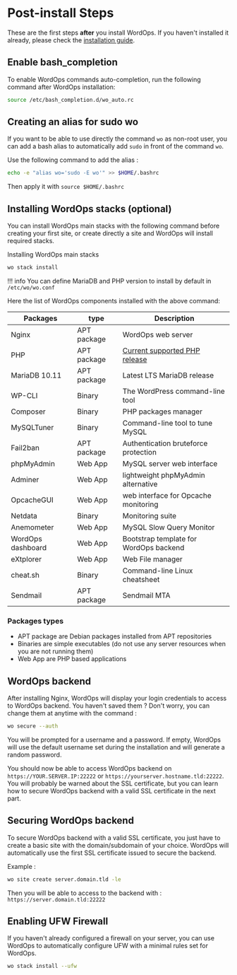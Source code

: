 # Post-install Steps

These are the first steps **after** you install WordOps. If you haven't installed it already, please check the [installation guide](installation-guide.md).

## Enable bash_completion

To enable WordOps commands auto-completion, run the following command after WordOps installation:

```bash
source /etc/bash_completion.d/wo_auto.rc
```

## Creating an alias for sudo wo

If you want to be able to use directly the command `wo` as non-root user, you can add a bash alias to automatically add `sudo` in front of the command `wo`.

Use the following command to add the alias :

```bash
echo -e "alias wo='sudo -E wo'" >> $HOME/.bashrc
```

Then apply it with `source $HOME/.bashrc`

## Installing WordOps stacks (optional)

You can install WordOps main stacks with the following command before creating your first site, or create directly a site and WordOps will install required stacks.

Installing WordOps main stacks

```bash
wo stack install
```

!!! info
    You can define MariaDB and PHP version to install by default in `/etc/wo/wo.conf`

<asciinema-player src="/images/stackinstall.cast" autoplay loop cols="125" rows="30"></asciinema-player>

Here the list of WordOps components installed with the above command:

| Packages          | type        | Description                            |
| ----------------- | ----------- | -------------------------------------- |
| Nginx             | APT package | WordOps web server                     |
| PHP               | APT package | [Current supported PHP release](https://endoflife.date/php)         |
| MariaDB 10.11     | APT package | Latest LTS MariaDB release           |
| WP-CLI            | Binary      | The WordPress command-line tool        |
| Composer          | Binary      | PHP packages manager                   |
| MySQLTuner        | Binary      | Command-line tool to tune MySQL        |
| Fail2ban          | APT package | Authentication bruteforce protection   |
| phpMyAdmin        | Web App     | MySQL server web interface             |
| Adminer           | Web App     | lightweight phpMyAdmin alternative     |
| OpcacheGUI        | Web App     | web interface for Opcache monitoring   |
| Netdata           | Binary      | Monitoring suite                       |
| Anemometer        | Web App     | MySQL Slow Query Monitor               |
| WordOps dashboard | Web App     | Bootstrap template for WordOps backend |
| eXtplorer         | Web App     | Web File manager                       |
| cheat.sh          | Binary      | Command-line Linux cheatsheet          |
| Sendmail          | APT package | Sendmail MTA                           |

### Packages types

- APT package are Debian packages installed from APT repositories
- Binaries are simple executables (do not use any server resources when you are not running them)
- Web App are PHP based applications

## WordOps backend

After installing Nginx, WordOps will display your login credentials to access to WordOps backend.
You haven't saved them ? Don't worry, you can change them at anytime with the command :

```bash
wo secure --auth
```

You will be prompted for a username and a password. If empty, WordOps will use the default username set during the installation and will generate a random password.

You should now be able to access WordOps backend on `https://YOUR.SERVER.IP:22222` or `https://yourserver.hostname.tld:22222`. You will probably be warned about the SSL certificate, but you can learn how to secure WordOps backend with a valid SSL certificate in the next part.

## Securing WordOps backend

To secure WordOps backend with a valid SSL certificate, you just have to create a basic site with the domain/subdomain of your choice. WordOps will automatically use the first SSL certificate issued to secure the backend.

Example :

```bash
wo site create server.domain.tld -le
```

Then you will be able to access to the backend with : `https://server.domain.tld:22222`

## Enabling UFW Firewall

If you haven't already configured a firewall on your server, you can use WordOps to automatically configure UFW with a minimal rules set for WordOps.

```bash
wo stack install --ufw
```
